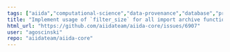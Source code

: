 ```yaml
---
tags: ["aiida","computational-science","data-provenance","database","provenance","scheduler","ssh","topic/query-builder","topic/storage","workflow","workflow-engine","workflows"]
title: "Implement usage of `filter_size` for all import archive functions"
html_url: "https://github.com/aiidateam/aiida-core/issues/6907"
user: "agoscinski"
repo: "aiidateam/aiida-core"
---
```


